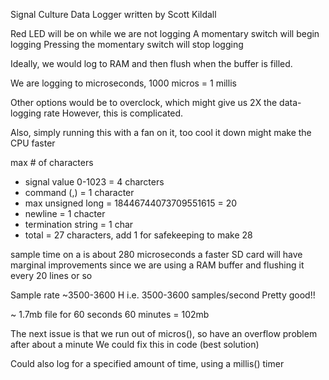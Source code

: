 Signal Culture Data Logger
written by Scott Kildall

Red LED will be on while we are not logging
  A momentary switch will begin logging
  Pressing the momentary switch will stop logging
  
  Ideally, we would log to RAM and then flush when the buffer is filled.
  
  We are logging to microseconds, 1000 micros = 1 millis
  
  Other options would be to overclock, which might give us 2X the data-logging rate
  However, this is complicated.
  
  Also, simply running this with a fan on it, too cool it down might make the CPU faster
  
  max # of characters
  - signal value 0-1023 = 4 charcters
  - command (,) = 1 character
  - max unsigned long = 18446744073709551615 = 20
  - newline = 1 chacter
  - termination string = 1 char
  - total = 27 characters, add 1 for safekeeping to make 28
  
  sample time on a is about 280 microseconds
  a faster SD card will have marginal improvements since we are using a RAM buffer and flushing it every 20 lines or so
  
  Sample rate ~3500-3600 H
  i.e. 3500-3600 samples/second
  Pretty good!!
  
  ~ 1.7mb file for 60 seconds
  60 minutes = 102mb
  
  The next issue is that we run out of micros(), so have an overflow problem after about a minute
  We could fix this in code (best solution)
  
  Could also log for a specified amount of time, using a millis() timer